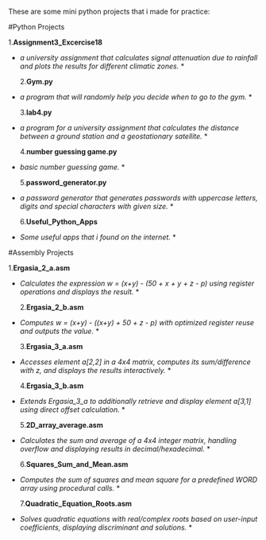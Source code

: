 These are some mini python projects that i made for practice:

#Python Projects

1.**Assignment3_Excercise18**

- _a university assignment that calculates signal attenuation due to rainfall and plots the results for different climatic zones._ \*

  2.**Gym.py**

- _a program that will randomly help you decide when to go to the gym._ \*

  3.**lab4.py**

- _a program for a university assignment that calculates the distance between a ground station and a geostationary satellite._ \*

  4.**number guessing game.py**

- _basic number guessing game._ \*

  5.**password_generator.py**

- _a password generator that generates passwords with uppercase letters, digits and special characters with given size._ \*

  6.**Useful_Python_Apps**

- _Some useful apps that i found on the internet._ \*

#Assembly Projects

1.**Ergasia_2_a.asm**

- _Calculates the expression w = (x+y) - (50 + x + y + z - p) using register operations and displays the result._ \*

  2.**Ergasia_2_b.asm**

- _Computes w = (x+y) - ((x+y) + 50 + z - p) with optimized register reuse and outputs the value._ \*

  3.**Ergasia_3_a.asm**

- _Accesses element a[2,2] in a 4x4 matrix, computes its sum/difference with z, and displays the results interactively._ \*

  4.**Ergasia_3_b.asm**

- _Extends Ergasia_3_a to additionally retrieve and display element a[3,1] using direct offset calculation._ \*

  5.**2D_array_average.asm**

- _Calculates the sum and average of a 4x4 integer matrix, handling overflow and displaying results in decimal/hexadecimal._ \*

  6.**Squares_Sum_and_Mean.asm**

- _Computes the sum of squares and mean square for a predefined WORD array using procedural calls._ \*

  7.**Quadratic_Equation_Roots.asm**

- _Solves quadratic equations with real/complex roots based on user-input coefficients, displaying discriminant and solutions._ \*
